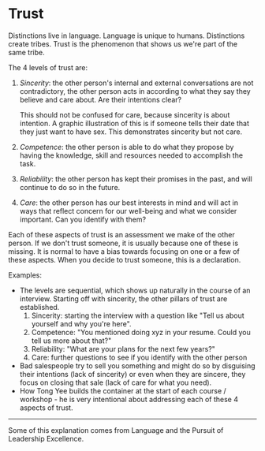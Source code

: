 
# Trust

Distinctions live in language. Language is unique to humans. Distinctions create tribes. Trust is the phenomenon that shows us we're part of the same tribe.

The 4 levels of trust are:

1. _Sincerity_: the other person's internal and external conversations are not contradictory, the other person acts in according to what they say they believe and care about. Are their intentions clear?

   This should not be confused for care, because sincerity is about intention. A graphic illustration of this is if someone tells their date that they just want to have sex. This demonstrates sincerity but not care.
2. _Competence_: the other person is able to do what they propose by having the knowledge, skill and resources needed to accomplish the task.
3. _Reliability_: the other person has kept their promises in the past, and will continue to do so in the future.
4. _Care_: the other person has our best interests in mind and will act in ways that reflect concern for our well-being and what we consider important. Can you identify with them?

Each of these aspects of trust is an assessment we make of the other person. If we don't trust someone, it is usually because one of these is missing. It is normal to have a bias towards focusing on one or a few of these aspects. When you decide to trust someone, this is a declaration.

Examples:

- The levels are sequential, which shows up naturally in the course of an interview. Starting off with sincerity, the other pillars of trust are established.
  1. Sincerity: starting the interview with a question like "Tell us about yourself and why you're here".
  2. Competence: "You mentioned doing xyz in your resume. Could you tell us more about that?"
  3. Reliability: "What are your plans for the next few years?"
  4. Care: further questions to see if you identify with the other person
- Bad salespeople try to sell you something and might do so by disguising their intentions (lack of sincerity) or even when they are sincere, they focus on closing that sale (lack of care for what you need).
- How Tong Yee builds the container at the start of each course / workshop - he is very intentional about addressing each of these 4 aspects of trust.

---

Some of this explanation comes from Language and the Pursuit of Leadership Excellence.
